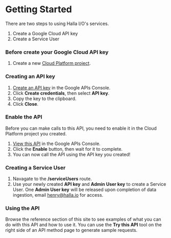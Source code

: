 # Getting Started
There are two steps to using Halla I/O's services.
1. Create a Google Cloud API key
2. Create a Service User

### Before create your Google Cloud API key
1. Create a new [Cloud Platform project](https://console.developers.google.com/projectcreate).

### Creating an API key
1. [Create an API key](https://console.developers.google.com/apis/credentials) in the Google APIs Console.
2. Click **Create credentials**, then select **API key**.
3. Copy the key to the clipboard.
4. Click **Close**.

### Enable the API
Before you can make calls to this API, you need to enable it in the Cloud Platform project you created.
1. [View this API](https://console.developers.google.com/apis/api/{{apiHost}}/overview) in the Google APIs Console.
2. Click the **Enable** button, then wait for it to complete.
3. You can now call the API using the API key you created!

### Creating a Service User
1. Navagate to the **/serviceUsers** route.
2. Use your newly created **API key** and **Admin User key** to create a Service User. One **Admin User key** will be released upon completion of data ingestion, email henry@halla.io for access.

### Using the API
Browse the reference section of this site to see examples of what you can do with this API and how to use it. You can use the **Try this API** tool on the right side of an API method page to generate sample requests.
